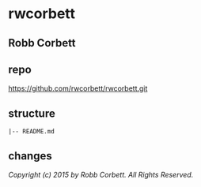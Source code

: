 # rwcorbett
## Robb Corbett

## repo
https://github.com/rwcorbett/rwcorbett.git

## structure
```
|-- README.md
```

## changes

_Copyright (c) 2015 by Robb Corbett. All Rights Reserved._
